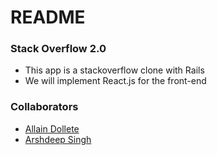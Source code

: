 # README

### Stack Overflow 2.0
- This app is a stackoverflow clone with Rails
- We will implement React.js for the front-end

### Collaborators
- [Allain Dollete](https://github.com/jdollete)
- [Arshdeep Singh](https://github.com/arsy209)

